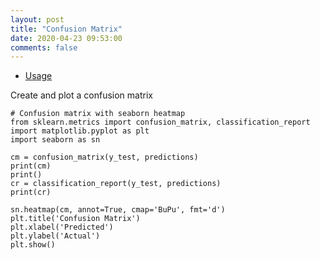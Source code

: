 ```yaml
---
layout: post
title: "Confusion Matrix"
date: 2020-04-23 09:53:00 
comments: false
---
```


* [Usage](https://nbviewer.jupyter.org/github/cliffwhitworth/machine_learning_notebooks/blob/master/DecisionTree.ipynb)

Create and plot a confusion matrix

```
# Confusion matrix with seaborn heatmap
from sklearn.metrics import confusion_matrix, classification_report
import matplotlib.pyplot as plt
import seaborn as sn

cm = confusion_matrix(y_test, predictions)
print(cm)
print()
cr = classification_report(y_test, predictions)
print(cr)

sn.heatmap(cm, annot=True, cmap='BuPu', fmt='d')
plt.title('Confusion Matrix')
plt.xlabel('Predicted')
plt.ylabel('Actual')
plt.show()
```
